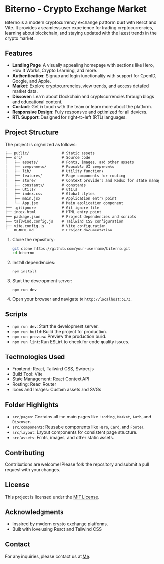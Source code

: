 # Biterno - Crypto Exchange Market

Biterno is a modern cryptocurrency exchange platform built with React and Vite. It provides a seamless user experience for trading cryptocurrencies, learning about blockchain, and staying updated with the latest trends in the crypto market.

## Features

- **Landing Page**: A visually appealing homepage with sections like Hero, How It Works, Crypto Learning, and more.
- **Authentication**: Signup and login functionality with support for OpenID, Google, and Apple.
- **Market**: Explore cryptocurrencies, view trends, and access detailed market data.
- **Discover**: Learn about blockchain and cryptocurrencies through blogs and educational content.
- **Contact**: Get in touch with the team or learn more about the platform.
- **Responsive Design**: Fully responsive and optimized for all devices.
- **RTL Support**: Designed for right-to-left (RTL) languages.

## Project Structure

The project is organized as follows:

```markdown
├── public/               # Static assets
├── src/                  # Source code
│   ├── assets/           # Fonts, images, and other assets
│   ├── components/       # Reusable UI components
│   ├── lib/              # Utility functions
│   ├── features/         # Page components for routing
│   ├── store/            # Context providers and Redux for state management
│   ├── constants/        # constants
│   ├── utils/            # utils
│   ├── index.css         # Global styles
│   ├── main.jsx          # Application entry point
│   └── App.jsx           # Main application component
├── .gitignore            # Git ignore file
├── index.html            # HTML entry point
├── package.json          # Project dependencies and scripts
├── tailwind.config.js    # Tailwind CSS configuration
├── vite.config.js        # Vite configuration
└── README.md             # Project documentation
```

1. Clone the repository:

   ```bash
   git clone https://github.com/your-username/biterno.git
   cd biterno
   ```

2. Install dependencies:

   ```bash
   npm install
   ```

3. Start the development server:

   ```bash
   npm run dev
   ```

4. Open your browser and navigate to `http://localhost:5173`.

## Scripts

- `npm run dev`: Start the development server.
- `npm run build`: Build the project for production.
- `npm run preview`: Preview the production build.
- `npm run lint`: Run ESLint to check for code quality issues.

## Technologies Used

- Frontend: React, Tailwind CSS, Swiper.js
- Build Tool: Vite
- State Management: React Context API
- Routing: React Router
- Icons and Images: Custom assets and SVGs

## Folder Highlights

- `src/pages`: Contains all the main pages like `Landing`, `Market`, `Auth`, and `Discover`.
- `src/components`: Reusable components like `Hero`, `Card`, and `Footer`.
- `src/layout`: Layout components for consistent page structure.
- `src/assets`: Fonts, images, and other static assets.

## Contributing

Contributions are welcome! Please fork the repository and submit a pull request with your changes.

## License

This project is licensed under the [MIT License](https://github.com/foadEbrahimi/Biterno?tab=MIT-1-ov-file).

## Acknowledgments

- Inspired by modern crypto exchange platforms.
- Built with love using React and Tailwind CSS.

## Contact

For any inquiries, please contact us at [Me](fwad40901@gmail.com).
